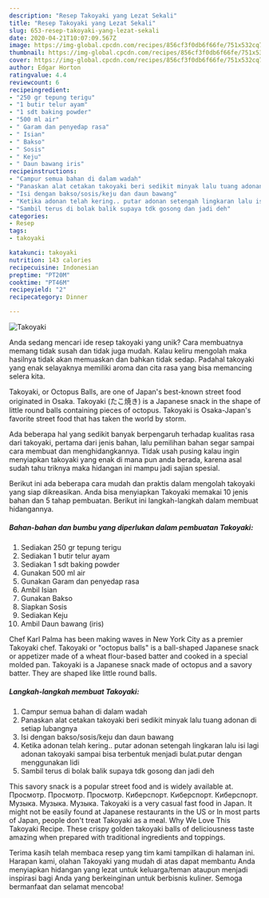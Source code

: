 ```yaml
---
description: "Resep Takoyaki yang Lezat Sekali"
title: "Resep Takoyaki yang Lezat Sekali"
slug: 653-resep-takoyaki-yang-lezat-sekali
date: 2020-04-21T10:07:09.567Z
image: https://img-global.cpcdn.com/recipes/856cf3f0db6f66fe/751x532cq70/takoyaki-foto-resep-utama.jpg
thumbnail: https://img-global.cpcdn.com/recipes/856cf3f0db6f66fe/751x532cq70/takoyaki-foto-resep-utama.jpg
cover: https://img-global.cpcdn.com/recipes/856cf3f0db6f66fe/751x532cq70/takoyaki-foto-resep-utama.jpg
author: Edgar Horton
ratingvalue: 4.4
reviewcount: 6
recipeingredient:
- "250 gr tepung terigu"
- "1 butir telur ayam"
- "1 sdt baking powder"
- "500 ml air"
- " Garam dan penyedap rasa"
- " Isian"
- " Bakso"
- " Sosis"
- " Keju"
- " Daun bawang iris"
recipeinstructions:
- "Campur semua bahan di dalam wadah"
- "Panaskan alat cetakan takoyaki beri sedikit minyak lalu tuang adonan di setiap lubangnya"
- "Isi dengan bakso/sosis/keju dan daun bawang"
- "Ketika adonan telah kering.. putar adonan setengah lingkaran lalu isi lagi adonan takoyaki sampai bisa terbentuk menjadi bulat.putar dengan menggunakan lidi"
- "Sambil terus di bolak balik supaya tdk gosong dan jadi deh"
categories:
- Resep
tags:
- takoyaki

katakunci: takoyaki 
nutrition: 143 calories
recipecuisine: Indonesian
preptime: "PT20M"
cooktime: "PT46M"
recipeyield: "2"
recipecategory: Dinner

---
```



![Takoyaki](https://img-global.cpcdn.com/recipes/856cf3f0db6f66fe/751x532cq70/takoyaki-foto-resep-utama.jpg)

Anda sedang mencari ide resep takoyaki yang unik? Cara membuatnya memang tidak susah dan tidak juga mudah. Kalau keliru mengolah maka hasilnya tidak akan memuaskan dan bahkan tidak sedap. Padahal takoyaki yang enak selayaknya memiliki aroma dan cita rasa yang bisa memancing selera kita.

Takoyaki, or Octopus Balls, are one of Japan&#39;s best-known street food originated in Osaka. Takoyaki (たこ焼き) is a Japanese snack in the shape of little round balls containing pieces of octopus. Takoyaki is Osaka-Japan&#39;s favorite street food that has taken the world by storm.

Ada beberapa hal yang sedikit banyak berpengaruh terhadap kualitas rasa dari takoyaki, pertama dari jenis bahan, lalu pemilihan bahan segar sampai cara membuat dan menghidangkannya. Tidak usah pusing kalau ingin menyiapkan takoyaki yang enak di mana pun anda berada, karena asal sudah tahu triknya maka hidangan ini mampu jadi sajian spesial.


Berikut ini ada beberapa cara mudah dan praktis dalam mengolah takoyaki yang siap dikreasikan. Anda bisa menyiapkan Takoyaki memakai 10 jenis bahan dan 5 tahap pembuatan. Berikut ini langkah-langkah dalam membuat hidangannya.

<!--inarticleads1-->

##### Bahan-bahan dan bumbu yang diperlukan dalam pembuatan Takoyaki:

1. Sediakan 250 gr tepung terigu
1. Sediakan 1 butir telur ayam
1. Sediakan 1 sdt baking powder
1. Gunakan 500 ml air
1. Gunakan  Garam dan penyedap rasa
1. Ambil  Isian
1. Gunakan  Bakso
1. Siapkan  Sosis
1. Sediakan  Keju
1. Ambil  Daun bawang (iris)


Chef Karl Palma has been making waves in New York City as a premier Takoyaki chef. Takoyaki or &#34;octopus balls&#34; is a ball-shaped Japanese snack or appetizer made of a wheat flour-based batter and cooked in a special molded pan. Takoyaki is a Japanese snack made of octopus and a savory batter. They are shaped like little round balls. 

<!--inarticleads2-->

##### Langkah-langkah membuat Takoyaki:

1. Campur semua bahan di dalam wadah
1. Panaskan alat cetakan takoyaki beri sedikit minyak lalu tuang adonan di setiap lubangnya
1. Isi dengan bakso/sosis/keju dan daun bawang
1. Ketika adonan telah kering.. putar adonan setengah lingkaran lalu isi lagi adonan takoyaki sampai bisa terbentuk menjadi bulat.putar dengan menggunakan lidi
1. Sambil terus di bolak balik supaya tdk gosong dan jadi deh


This savory snack is a popular street food and is widely available at. Просмотр. Просмотр. Просмотр. Киберспорт. Киберспорт. Киберспорт. Музыка. Музыка. Музыка. Takoyaki is a very casual fast food in Japan. It might not be easily found at Japanese restaurants in the US or In most parts of Japan, people don&#39;t treat Takoyaki as a meal. Why We Love This Takoyaki Recipe. These crispy golden takoyaki balls of deliciousness taste amazing when prepared with traditional ingredients and toppings. 

Terima kasih telah membaca resep yang tim kami tampilkan di halaman ini. Harapan kami, olahan Takoyaki yang mudah di atas dapat membantu Anda menyiapkan hidangan yang lezat untuk keluarga/teman ataupun menjadi inspirasi bagi Anda yang berkeinginan untuk berbisnis kuliner. Semoga bermanfaat dan selamat mencoba!
